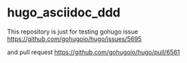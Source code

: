 # hugo_asciidoc_ddd

This repository is just for testing gohugo issue 
https://github.com/gohugoio/hugo/issues/5695

and pull request
https://github.com/gohugoio/hugo/pull/6561
